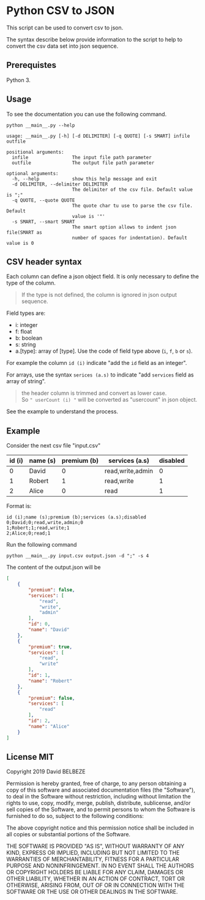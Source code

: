 # Python CSV to JSON

This script can be used to convert csv to json.

The syntax describe below provide information to the script to help to 
convert the csv data set into json sequence.

## Prerequistes

Python 3.

## Usage 

To see the documentation you can use the following command.

`python __main__.py --help`

```text
usage: __main__.py [-h] [-d DELIMITER] [-q QUOTE] [-s SMART] infile outfile

positional arguments:
  infile                The input file path parameter
  outfile               The output file path parameter

optional arguments:
  -h, --help            show this help message and exit
  -d DELIMITER, --delimiter DELIMITER
                        The delimiter of the csv file. Default value is ";"
  -q QUOTE, --quote QUOTE
                        The quote char tu use to parse the csv file. Default
                        value is '"'
  -s SMART, --smart SMART
                        The smart option allows to indent json file(SMART as
                        number of spaces for indentation). Default value is 0
```

## CSV header syntax

Each column can define a json object field. It is only necessary to define the type 
of the column.

> If the type is not defined, the column is ignored in json output sequence.

Field types are:
 - i: integer
 - f: float
 - b: boolean
 - s: string
 - a.[type]: array of [type]. Use the code of field type above (`i`, `f`, `b` 
   or `s`).
 
For example the column `id (i)` indicate "add the `id` field as an integer".

For arrays, use the syntax `serices (a.s)` to indicate "add `services` field 
as array of string". 

> the header column is trimmed and convert as lower case.  
So `" userCount (i) "` will be converted as "usercount" in json object.

See the example to understand the process.

## Example

Consider the next csv file "input.csv"

|id (i)|name (s)|premium (b)|services (a.s)|disabled
| - | - | - | - | - |
|0|David|0|read,write,admin|0|
|1|Robert|1|read,write|1|
|2|Alice|0|read|1|

Format is:

```csv
id (i);name (s);premium (b);services (a.s);disabled
0;David;0;read,write,admin;0
1;Robert;1;read,write;1
2;Alice;0;read;1
```

Run the following command

`python __main__.py input.csv output.json -d ";" -s 4`

The content of the output.json will be

```json
[
    {
        "premium": false,
        "services": [
            "read",
            "write",
            "admin"
        ],
        "id": 0,
        "name": "David"
    },
    {
        "premium": true,
        "services": [
            "read",
            "write"
        ],
        "id": 1,
        "name": "Robert"
    },
    {
        "premium": false,
        "services": [
            "read"
        ],
        "id": 2,
        "name": "Alice"
    }
]
```

## License MIT

Copyright 2019 David BELBEZE

Permission is hereby granted, free of charge, to any person obtaining a copy of this software and associated 
documentation files (the "Software"), to deal in the Software without restriction, including without limitation the 
rights to use, copy, modify, merge, publish, distribute, sublicense, and/or sell copies of the Software, and to permit 
persons to whom the Software is furnished to do so, subject to the following conditions:

The above copyright notice and this permission notice shall be included in all copies or substantial portions of the 
Software.

THE SOFTWARE IS PROVIDED "AS IS", WITHOUT WARRANTY OF ANY KIND, EXPRESS OR IMPLIED, INCLUDING BUT NOT LIMITED TO THE 
WARRANTIES OF MERCHANTABILITY, FITNESS FOR A PARTICULAR PURPOSE AND NONINFRINGEMENT. IN NO EVENT SHALL THE AUTHORS OR 
COPYRIGHT HOLDERS BE LIABLE FOR ANY CLAIM, DAMAGES OR OTHER LIABILITY, WHETHER IN AN ACTION OF CONTRACT, TORT OR 
OTHERWISE, ARISING FROM, OUT OF OR IN CONNECTION WITH THE SOFTWARE OR THE USE OR OTHER DEALINGS IN THE SOFTWARE.

